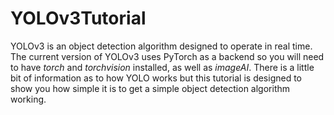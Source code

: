 # YOLOv3Tutorial
YOLOv3 is an object detection algorithm designed to operate in real time. The current version of YOLOv3 uses PyTorch as a backend so you will need to have *torch* and *torchvision* installed, as well as *imageAI*. There is a little bit of information as to how YOLO works but this tutorial is designed to show you how simple it is to get a simple object detection algorithm working. 
